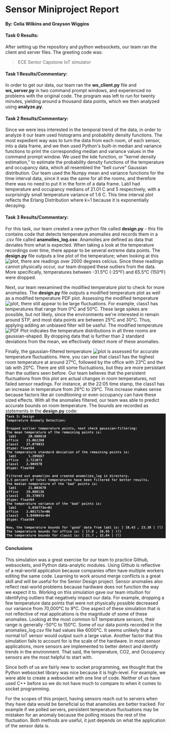 # Sensor Miniproject Report
#### By: Celia Wilkins and Grayson Wiggins

#### Task 0 Results:
After setting up the repository and python websockets, our team ran the client and server files. The greeting code was:
>ECE Senior Capstone IoT simulator

#### Task 1 Results/Commentary:
In order to get our data, our team ran the __ws_client.py__ file and __ws_server.py__ in two command prompt windows, and experienced no problems with the original code. The program was left to run for twenty minutes, yielding around a thousand data points, which we then analyzed using __analyze.py__. 
#### Task 2 Results/Commentary:
Since we were less interested in the temporal trend of the data, in order to analyze it our team used histograms and probability density functions. The most expedient way was to turn the data from each room, of each sensor, into a data frame, and we then used Python's built-in median and variance functions to print the corresponding median and variance values in the command prompt window. We used the kde function, or "kernel density estimation," to estimate the probability density functions of the temperature and occupancy data, which all resembled the "bell curve" Gaussian distribution. Our team used the Numpy mean and variance functions for the time interval data, since it was the same for all the rooms, and therefore there was no need to put it in the form of a data frame. Lab1 had temperature and occupancy medians of 21.01 C and 5 respectively, with a surprisingly small temperature variance of 1.6 C. This time interval plot reflects the Erlang Distribution where k=1 because it is exponentially decaying. 


#### Task 3 Results/Commentary:
For this task, our team created a new python file called __design.py__ - this file contains code that detects temperature anomalies and records them in a .csv file called __anamolies_log.csv__. Anamolies are defined as data that deviates from what is expected. When taking a look at the temperature recordings over time, there appear to be several extreme data points. The __design.py__ file outputs a line plot of the temperature; when looking at this ![plot](https://github.com/graysonw15/2020-sensor-miniproject/tree/main/output_plots/Raw_TPlot.png), there are readings over 2000 degrees celcius. Since these readings cannot physically occur, our team dropped these outliers from the data. More specifically, temperatures between -31.5°C (-25°F) and 65.5°C (150°F) were dropped.

Next, our team reexamined the modified temperature plot to check for more anomalies. The __design.py__ file outputs a modified temperature plot as well as a modified temperature PDF plot. Assessing the modified temperature ![plot](https://github.com/graysonw15/2020-sensor-miniproject/tree/main/output_plots/Modified_TPlot.png), there still appear to be large fluctuations. For example, class1 has temperatures that range from 0°C and 50°C. These large spikes are possible, but not likely, since the environments we're interested in remain around STP, and most data points are between 25°C and 30°C. Thus, applying adding an unbiased filter will be useful. The modified temperature ![PDF Plot](https://github.com/graysonw15/2020-sensor-miniproject/tree/main/output_plots/Modified_PDF.png) indicates the temperature distributions in all three rooms are gaussian-shaped. By dropping data that is further than 2 standard deviations from the mean, we effectively detect more of these anomalies. 

Finally, the gaussian-filtered temperature ![plot](https://github.com/graysonw15/2020-sensor-miniproject/tree/main/output_plots/Gauss_Filter_TPlot.png) is assessed for accurate temperature fluctuations. Here, you can see that class1 has the highest room temperature at around 27°C, followed by the office with 23°C and the lab with 20°C. There are still some fluctuations, but they are more persistant than the outliers seen before. Our team believes that the persistent fluctuations from this plot are actual changes in room temperatures, not failed sensor readings. For instance, at the 22:05 time stamp, the class1 has an increase in temperature from 26°C to 29°C. This increase makes sense because factors like air conditioning or even occupancy can have these sized effects. With all the anomalies filtered, our team was able to predict accurate bounds on room temperature. The bounds are recorded as statements in the __design.py__ code:
![print](https://github.com/graysonw15/2020-sensor-miniproject/blob/main/output_plots/Command_Output.png)

#### Conclusions

This simulation was a great exercise for our team to practice Github, websockets, and Python data-analytic modules. Using Github is reflective of a real-world application because companies often have multiple workers editing the same code. Learning to work around merge conflicts is a great skill and will be useful for the Senior Design project. Sensor anomalies also reflect real-world problems because hardware does not function the way we expect it to. Working on this simulation gave our team intuition for identifying outliers that negatively impact our data. For example, dropping a few temperature data points that were not physically possible decreased our variance from 70,000°C to 9°C. One aspect of these simulation that is not reflective of real applications is the magnitude of some of these anomalies. Looking at the most common IoT temperature sensors, their range is generally -50°C to 150°C. Some of our data points recorded in the anomalies_log.csv file had values like 6000°C. It seems unlikely that a normal IoT sensor would output such a large value. Another factor that this simulation fails to account for is the scale of the hardware. In most sensor applications, more sensors are implemented to better detect and identify trends in the environment. That said, the temperature, CO2, and Occupancy sensors are the most helpful to start with.

Since both of us are fairly new to socket programming, we thought that the Python websocket library was nice because it is high-level. For example, we were able to create a websocket with one line of code. Neither of us have used C++ before so we do not have much to compare to when it comes to socket programming.

For the scopes of this project, having sensors reach out to servers when they have data would be beneficial so that anamolies are better tracked. For example if we polled servers, persistent temperature fluctuations may be mistaken for an anomaly because the polling misses the rest of the fluctuation. Both methods are useful, it just depends on what the application of the sensor data is.


